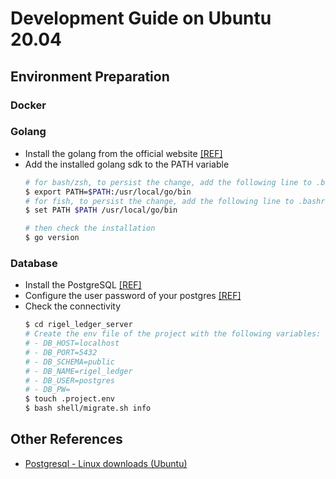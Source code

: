 # Development Guide on Ubuntu 20.04

## Environment Preparation

### Docker

### Golang
- Install the golang from the official website [[REF]](https://go.dev/doc/install)
- Add the installed golang sdk to the PATH variable
    ```bash
    # for bash/zsh, to persist the change, add the following line to .bashrc or .zshrc file
    $ export PATH=$PATH:/usr/local/go/bin
    # for fish, to persist the change, add the following line to .bashrc or omf.fish file
    $ set PATH $PATH /usr/local/go/bin

    # then check the installation
    $ go version
    ```

### Database
- Install the PostgreSQL [[REF]](https://www.digitalocean.com/community/tutorials/how-to-install-postgresql-on-ubuntu-20-04-quickstart)
- Configure the user password of your postgres [[REF]](https://stackoverflow.com/questions/12720967/how-can-i-change-a-postgresql-user-password)
- Check the connectivity
    ```bash
    $ cd rigel_ledger_server
    # Create the env file of the project with the following variables:
    # - DB_HOST=localhost
    # - DB_PORT=5432
    # - DB_SCHEMA=public
    # - DB_NAME=rigel_ledger
    # - DB_USER=postgres
    # - DB_PW=
    $ touch .project.env
    $ bash shell/migrate.sh info
    ```


## Other References
- [Postgresql - Linux downloads (Ubuntu)](https://www.postgresql.org/download/linux/ubuntu/)

